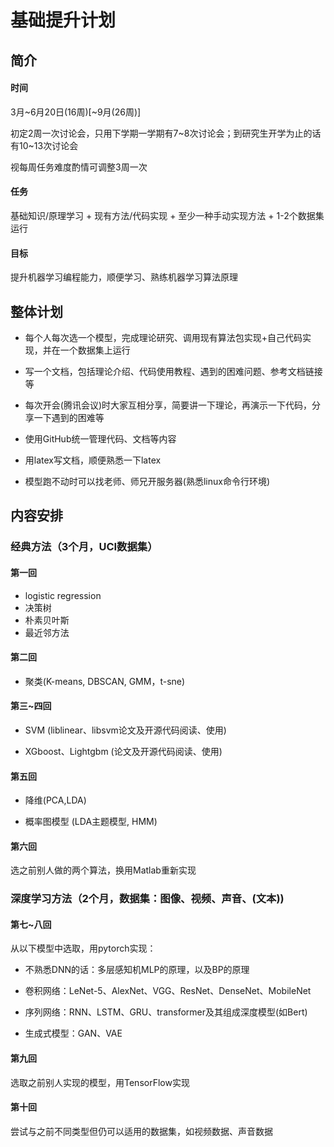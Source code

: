 # 基础提升计划



## 简介

#### 时间

 3月~6月20日(16周)[~9月(26周)]

初定2周一次讨论会，只用下学期一学期有7~8次讨论会；到研究生开学为止的话有10~13次讨论会

视每周任务难度酌情可调整3周一次

#### 任务

基础知识/原理学习 + 现有方法/代码实现 + 至少一种手动实现方法 + 1-2个数据集运行

#### 目标

提升机器学习编程能力，顺便学习、熟练机器学习算法原理



## 整体计划

- 每个人每次选一个模型，完成理论研究、调用现有算法包实现+自己代码实现，并在一个数据集上运行
- 写一个文档，包括理论介绍、代码使用教程、遇到的困难问题、参考文档链接等

- 每次开会(腾讯会议)时大家互相分享，简要讲一下理论，再演示一下代码，分享一下遇到的困难等

- 使用GitHub统一管理代码、文档等内容

- 用latex写文档，顺便熟悉一下latex

- 模型跑不动时可以找老师、师兄开服务器(熟悉linux命令行环境)

  

## 内容安排

### 经典方法（3个月，UCI数据集）

#### 第一回

- logistic regression
- 决策树
- 朴素贝叶斯
- 最近邻方法

#### 第二回

- 聚类(K-means, DBSCAN, GMM，t-sne)

#### 第三~四回

- SVM (liblinear、libsvm论文及开源代码阅读、使用) 

- XGboost、Lightgbm (论文及开源代码阅读、使用)

#### 第五回

- 降维(PCA,LDA)

- 概率图模型 (LDA主题模型, HMM)

#### 第六回

选之前别人做的两个算法，换用Matlab重新实现



### 深度学习方法（2个月，数据集：图像、视频、声音、(文本))

#### 第七~八回

从以下模型中选取，用pytorch实现：

- 不熟悉DNN的话：多层感知机MLP的原理，以及BP的原理

- 卷积网络：LeNet-5、AlexNet、VGG、ResNet、DenseNet、MobileNet

- 序列网络：RNN、LSTM、GRU、transformer及其组成深度模型(如Bert)

- 生成式模型：GAN、VAE

#### 第九回

选取之前别人实现的模型，用TensorFlow实现

#### 第十回

尝试与之前不同类型但仍可以适用的数据集，如视频数据、声音数据